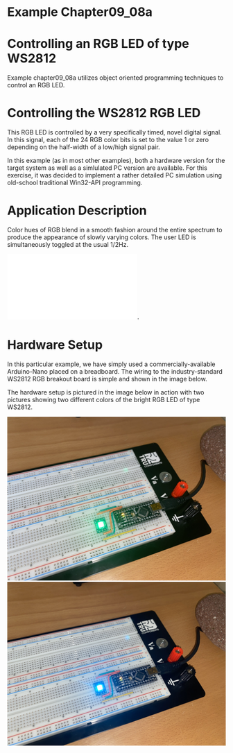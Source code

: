 # Example Chapter09_08a
# Controlling an RGB LED of type WS2812

Example chapter09_08a utilizes object oriented programming techniques
to control an RGB LED.

# Controlling the WS2812 RGB LED

This RGB LED is controlled by a very specifically timed,
novel digital signal. In this signal, each of the 24 RGB
color bits is set to the value 1 or zero depending on the
half-width of a low/high signal pair.

In this example (as in most other examples), both a hardware
version for the target system as well as a simlulated PC
version are available. For this exercise, it was
decided to implement a rather detailed PC simulation
using old-school traditional Win32-API programming.

# Application Description

Color hues of RGB blend in a smooth fashion around the entire
spectrum to produce the appearance of slowly varying colors.
The user LED is simultaneously toggled at the usual 1/2Hz.

![chapter09_08a Win32-API simulation in action](./images/rgb_led_wnd.pdf).

# Hardware Setup

In this particular example, we have simply used a commercially-available
Arduino-Nano placed on a breadboard. The wiring to the industry-standard
WS2812 RGB breakout board is simple and shown in the image below.

The hardware setup is pictured in the image below in action with two pictures
showing two different colors of the bright RGB LED of type WS2812.

![](./images/board09_08a_green.jpg)
![](./images/board09_08a_blue.jpg)
